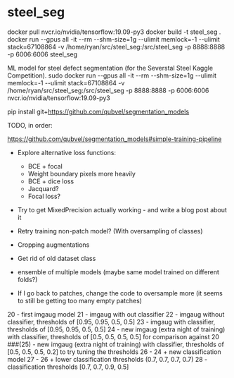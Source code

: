 # steel_seg

docker pull nvcr.io/nvidia/tensorflow:19.09-py3
docker build -t steel_seg .
docker run --gpus all -it --rm --shm-size=1g --ulimit memlock=-1 --ulimit stack=67108864 -v /home/ryan/src/steel_seg:/src/steel_seg -p 8888:8888 -p 6006:6006 steel_seg

ML model for steel defect segmentation (for the Severstal Steel Kaggle Competition).
sudo docker run --gpus all -it --rm --shm-size=1g --ulimit memlock=-1 --ulimit stack=67108864 -v /home/ryan/src/steel_seg:/src/steel_seg -p 8888:8888 -p 6006:6006 nvcr.io/nvidia/tensorflow:19.09-py3

pip install git+https://github.com/qubvel/segmentation_models


TODO, in order:

https://github.com/qubvel/segmentation_models#simple-training-pipeline
- Explore alternative loss functions:
    - BCE + focal
    - Weight boundary pixels more heavily
    - BCE + dice loss
    - Jacquard?
    - Focal loss?
- Try to get MixedPrecision actually working - and write a blog post about it
- Retry training non-patch model? (With oversampling of classes)
- Cropping augmentations
- Get rid of old dataset class

- ensemble of multiple models (maybe same model trained on different folds?)
- If I go back to patches, change the code to oversample more (it seems to still be getting too many empty patches)


20 - first imgaug model
21 - imgaug with out classifier
22 - imgaug without classifier, thresholds of [0.95, 0.95, 0.5, 0.5]
23 - imgaug with classifier, thresholds of [0.95, 0.95, 0.5, 0.5]
24 - new imgaug (extra night of training) with classifier, thresholds of [0.5, 0.5, 0.5, 0.5] for comparison against 20
###(25) - new imgaug (extra night of training) with classifier, thresholds of [0.5, 0.5, 0.5, 0.2] to try tuning the thresholds
26 - 24 + new classification model
27 - 26 + lower classification thresholds (0.7, 0.7, 0.7, 0.7)
28 - classification thresholds [0.7, 0.7, 0.9, 0.5]